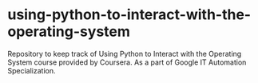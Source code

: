 # using-python-to-interact-with-the-operating-system
Repository to keep track of Using Python to Interact with the Operating System course provided by Coursera. As a part of Google IT Automation Specialization.
